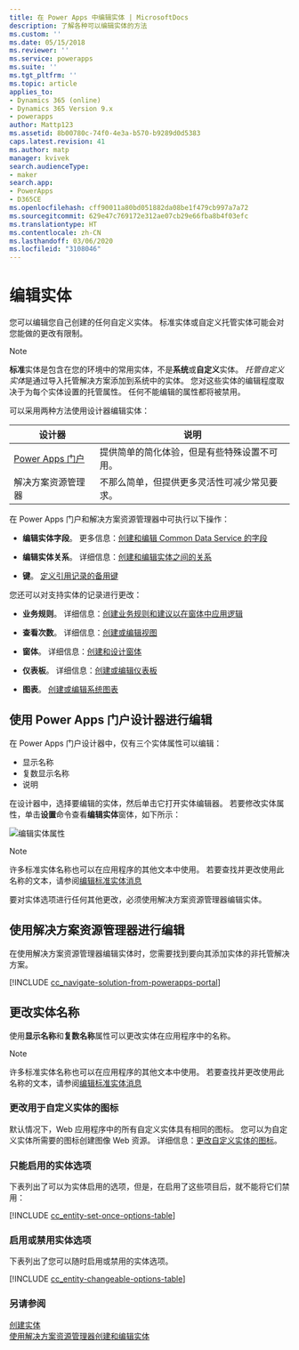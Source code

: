 ```yaml
---
title: 在 Power Apps 中编辑实体 | MicrosoftDocs
description: 了解各种可以编辑实体的方法
ms.custom: ''
ms.date: 05/15/2018
ms.reviewer: ''
ms.service: powerapps
ms.suite: ''
ms.tgt_pltfrm: ''
ms.topic: article
applies_to:
- Dynamics 365 (online)
- Dynamics 365 Version 9.x
- powerapps
author: Mattp123
ms.assetid: 8b00780c-74f0-4e3a-b570-b9289d0d5383
caps.latest.revision: 41
ms.author: matp
manager: kvivek
search.audienceType:
- maker
search.app:
- PowerApps
- D365CE
ms.openlocfilehash: cff90011a80bd051882da08be1f479cb997a7a72
ms.sourcegitcommit: 629e47c769172e312ae07cb29e66fba8b4f03efc
ms.translationtype: HT
ms.contentlocale: zh-CN
ms.lasthandoff: 03/06/2020
ms.locfileid: "3108046"
---
```

# <a name="edit-an-entity"></a>编辑实体

您可以编辑您自己创建的任何自定义实体。 标准实体或自定义托管实体可能会对您能做的更改有限制。  
  
> [!NOTE]
> **标准**实体是包含在您的环境中的常用实体，不是**系统**或**自定义**实体。 *托管自定义实体*是通过导入托管解决方案添加到系统中的实体。 您对这些实体的编辑程度取决于为每个实体设置的托管属性。 任何不能编辑的属性都将被禁用。 

可以采用两种方法使用设计器编辑实体：

|设计器|说明|
|--|--|
|[Power Apps 门户](https://make.powerapps.com/?utm_source=padocs&utm_medium=linkinadoc&utm_campaign=referralsfromdoc)|提供简单的简化体验，但是有些特殊设置不可用。|
|解决方案资源管理器|不那么简单，但提供更多灵活性可减少常见要求。|

在 Power Apps 门户和解决方案资源管理器中可执行以下操作：

- **编辑实体字段**。 更多信息：[创建和编辑 Common Data Service 的字段](create-edit-fields.md)
  
- **编辑实体关系**。 详细信息：[创建和编辑实体之间的关系](create-edit-entity-relationships.md)

- **键**。 [定义引用记录的备用键](define-alternate-keys-reference-records.md)
  
您还可以对支持实体的记录进行更改：  

- **业务规则**。 详细信息：[创建业务规则和建议以在窗体中应用逻辑](../model-driven-apps/create-business-rules-recommendations-apply-logic-form.md)

- **查看次数**。 详细信息：[创建或编辑视图](../model-driven-apps/create-edit-views.md)
  
- **窗体**。 详细信息：[创建和设计窗体](../model-driven-apps/create-design-forms.md)

- **仪表板**。 详细信息：[创建或编辑仪表板](../model-driven-apps/create-edit-dashboards.md)

- **图表**。 [创建或编辑系统图表](../model-driven-apps/create-edit-system-chart.md)

## <a name="edit-using-power-apps-portal-designer"></a>使用 Power Apps 门户设计器进行编辑

在 Power Apps 门户设计器中，仅有三个实体属性可以编辑：
 - 显示名称
 - 复数显示名称
 - 说明

在设计器中，选择要编辑的实体，然后单击它打开实体编辑器。 若要修改实体属性，单击**设置**命令查看**编辑实体**窗体，如下所示：

![编辑实体属性](media/edit-entity-properties-powerapps-portal-designer.png)

> [!NOTE]
>  许多标准实体名称也可以在应用程序的其他文本中使用。 若要查找并更改使用此名称的文本，请参阅[编辑标准实体消息](edit-system-entity-messages.md)

要对实体选项进行任何其他更改，必须使用解决方案资源管理器编辑实体。

## <a name="edit-using-solution-explorer"></a>使用解决方案资源管理器进行编辑

在使用解决方案资源管理器编辑实体时，您需要找到要向其添加实体的非托管解决方案。

[!INCLUDE [cc_navigate-solution-from-powerapps-portal](../../includes/cc_navigate-solution-from-powerapps-portal.md)]
  
<a name="BKMK_ChangeEntityName"></a> 
  
## <a name="change-the-name-of-an-entity"></a>更改实体名称  

使用**显示名称**和**复数名称**属性可以更改实体在应用程序中的名称。 

> [!NOTE]
>  许多标准实体名称也可以在应用程序的其他文本中使用。 若要查找并更改使用此名称的文本，请参阅[编辑标准实体消息](edit-system-entity-messages.md)
  
<a name="BKMK_ChangeEntityIcon"></a>   

###  <a name="change-the-icons-used-for-custom-entities"></a>更改用于自定义实体的图标  

默认情况下，Web 应用程序中的所有自定义实体具有相同的图标。 您可以为自定义实体所需要的图标创建图像 Web 资源。 详细信息：[更改自定义实体的图标](../model-driven-apps/change-custom-entity-icons.md)。  
  
<a name="BKMK_EnableOptions"></a>  
 
###  <a name="entity-options-that-can-only-be-enabled"></a>只能启用的实体选项  

下表列出了可以为实体启用的选项，但是，在启用了这些项目后，就不能将它们禁用：  

[!INCLUDE [cc_entity-set-once-options-table](../../includes/cc_entity-set-once-options-table.md)] 
  
<a name="BKMK_EnableDisableOptions"></a>  
 
###  <a name="enable-or-disable-entity-options"></a>启用或禁用实体选项  

下表列出了您可以随时启用或禁用的实体选项。  

[!INCLUDE [cc_entity-changeable-options-table](../../includes/cc_entity-changeable-options-table.md)] 

### <a name="see-also"></a>另请参阅

[创建实体](create-edit-entities.md)<br />
[使用解决方案资源管理器创建和编辑实体](create-edit-entities-solution-explorer.md)
